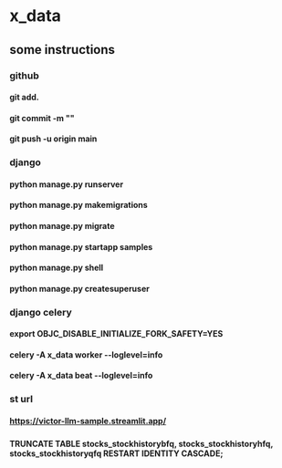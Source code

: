 # x_data
## some instructions
### github
#### git add.
#### git commit -m ""
#### git push -u origin main 
### django
#### python manage.py runserver
#### python manage.py makemigrations
#### python manage.py migrate
#### python manage.py startapp samples
#### python manage.py shell
#### python manage.py createsuperuser
### django celery
#### export OBJC_DISABLE_INITIALIZE_FORK_SAFETY=YES
#### celery -A x_data worker --loglevel=info
#### celery -A x_data beat --loglevel=info
### st url
#### https://victor-llm-sample.streamlit.app/
###
#### TRUNCATE TABLE stocks_stockhistorybfq, stocks_stockhistoryhfq, stocks_stockhistoryqfq RESTART IDENTITY CASCADE;
